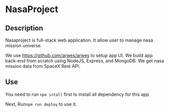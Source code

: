 # NasaProject

## Description
Nasaproject is full-stack web application. It allow user to manage nasa mission universe.

We use https://github.com/arwes/arwes to setup app UI. We build app back-end from scratch using NodeJS, Express, and MongoDB. We get nasa mission data from SpaceX Rest API.

## Use

You need to run ```npm intall``` first to install all dependency for this app

Next, Run```npm run deploy``` to use it.
